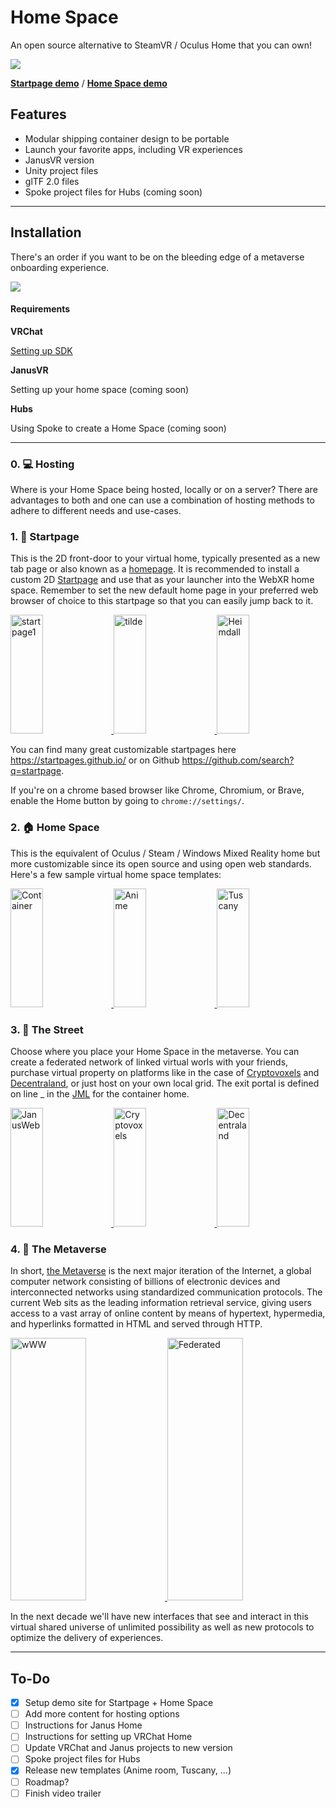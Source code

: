 # Home Space

An open source alternative to SteamVR / Oculus Home that you can own!

![](https://i.imgur.com/K0vf2rD.jpg)

[**Startpage demo**](https://madjin.github.io/startpage/) / [**Home Space demo**](https://madjin.github.io/home-space/janus/index.html) 

## Features

- Modular shipping container design to be portable
- Launch your favorite apps, including VR experiences
- JanusVR version 
- Unity project files
- glTF 2.0 files
- Spoke project files for Hubs (coming soon)

---

## Installation

There's an order if you want to be on the bleeding edge of a metaverse onboarding experience.

![](https://i.imgur.com/44jcBZL.jpg)

#### Requirements

**VRChat**

[Setting up SDK](https://docs.vrchat.com/docs/setting-up-the-sdk)

**JanusVR**

Setting up your home space (coming soon)

**Hubs**

Using Spoke to create a Home Space (coming soon)

---

### 0. :computer: Hosting

Where is your Home Space being hosted, locally or on a server? There are advantages to both and one can use a combination of hosting methods to adhere to different needs and use-cases.


### 1. :door: Startpage

This is the 2D front-door to your virtual home, typically presented as a new tab page or also known as a [homepage](https://en.wikipedia.org/wiki/Home_page). It is recommended to install a custom 2D [Startpage](https://github.com/madjin/startpage) and use that as your launcher into the WebXR home space. Remember to set the new default home page in your preferred web browser of choice to this startpage so that you can easily jump back to it.

<a href="https://github.com/madjin/startpage">
  <img alt="startpage1" target="_blank" src="https://i.imgur.com/5NCn5zN.jpg" height="190" width="32%">
</a>
<a href="https://github.com/Ozencb/tilde-enhanced">
  <img alt="tilde" target="_blank" src="https://i.imgur.com/k7kS2Q8.jpg" height="190" width="32%">
</a>
<a href="https://github.com/linuxserver/Heimdall">
  <img alt="Heimdall" target="_blank" src="https://i.imgur.com/XatmmTl.jpg" height="190" width="32%">
</a>

You can find many great customizable startpages here <https://startpages.github.io/> or on Github <https://github.com/search?q=startpage>.

If you're on a chrome based browser like Chrome, Chromium, or Brave, enable the Home button by going to `chrome://settings/`.

### 2. :house: Home Space 

This is the equivalent of Oculus / Steam / Windows Mixed Reality home but more customizable since its open source and using open web standards. Here's a few sample virtual home space templates:

<a href="https://github.com/madjin/home-space">
  <img alt="Container" target="_blank" src="https://i.imgur.com/GQO4lV3.jpg" height="190" width="32%">
</a>
<a href="https://github.com/madjin/anime-room">
  <img alt="Anime" target="_blank" src="https://i.imgur.com/8S1ide8.jpg" height="190" width="32%">
</a>
<a href="https://github.com/madjin/tuscany">
  <img alt="Tuscany" target="_blank" src="https://i.imgur.com/NQuHts3.jpg" height="190" width="32%">
</a>

### 3. :bridge_at_night: The Street

Choose where you place your Home Space in the metaverse. You can create a federated network of linked virtual worls with your friends, purchase virtual property on platforms like in the case of [Cryptovoxels](https://www.cryptovoxels.com) and [Decentraland](https://decentraland.org), or just host on your own local grid. The exit portal is defined on line _ in the [JML]() for the container home.


<a href="https://github.com/janusvr-examples/desert">
  <img alt="JanusWeb" target="_blank" src="https://i.imgur.com/W5F9qE5.jpg" height="190" width="32%">
</a>
<a href="https://www.cryptovoxels.com/">
  <img alt="Cryptovoxels" target="_blank" src="https://i.imgur.com/IlcKVCk.jpg" height="190" width="32%">
</a>
<a href="https://decentraland.org">
  <img alt="Decentraland" target="_blank" src="https://i.imgur.com/ZCyYq3s.jpg" height="190" width="32%">
</a>

### 4. :stars: The Metaverse

In short, [the Metaverse](https://en.wikipedia.org/wiki/Metaverse) is the next major iteration of the Internet, a global computer network consisting of billions of electronic devices and interconnected networks using standardized communication protocols. The current Web sits as the leading information retrieval service, giving users access to a vast array of online content by means of hypertext, hypermedia, and hyperlinks formatted in HTML and served through HTTP.

<a href="https://i.imgur.com/TzR5qSI.jpg">
  <img alt="wWW" target="_blank" src="https://i.imgur.com/TzR5qSI.jpg" height="420" width="49%">
</a>
<a href="https://www.augmentedperception.com/">
  <img alt="Federated" target="_blank" src="https://i.imgur.com/D98s2Eb.gif" height="420" width="49%">
</a>

In the next decade we'll have new interfaces that see and interact in this virtual shared universe of unlimited possibility as well as new protocols to optimize the delivery of experiences. 

---


## To-Do

- [x] Setup demo site for Startpage + Home Space
- [ ] Add more content for hosting options
- [ ] Instructions for Janus Home
- [ ] Instructions for setting up VRChat Home
- [ ] Update VRChat and Janus projects to new version
- [ ] Spoke project files for Hubs
- [x] Release new templates (Anime room, Tuscany, ...)
- [ ] Roadmap?
- [ ] Finish video trailer
